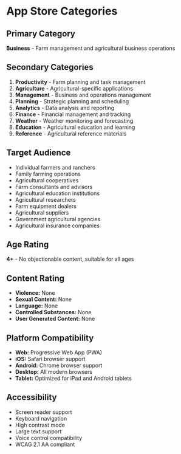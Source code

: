 ﻿# App Store Categories

## Primary Category
**Business** - Farm management and agricultural business operations

## Secondary Categories
1. **Productivity** - Farm planning and task management
2. **Agriculture** - Agricultural-specific applications
3. **Management** - Business and operations management
4. **Planning** - Strategic planning and scheduling
5. **Analytics** - Data analysis and reporting
6. **Finance** - Financial management and tracking
7. **Weather** - Weather monitoring and forecasting
8. **Education** - Agricultural education and learning
9. **Reference** - Agricultural reference materials

## Target Audience
- Individual farmers and ranchers
- Family farming operations
- Agricultural cooperatives
- Farm consultants and advisors
- Agricultural education institutions
- Agricultural researchers
- Farm equipment dealers
- Agricultural suppliers
- Government agricultural agencies
- Agricultural insurance companies

## Age Rating
**4+** - No objectionable content, suitable for all ages

## Content Rating
- **Violence:** None
- **Sexual Content:** None
- **Language:** None
- **Controlled Substances:** None
- **User Generated Content:** None

## Platform Compatibility
- **Web:** Progressive Web App (PWA)
- **iOS:** Safari browser support
- **Android:** Chrome browser support
- **Desktop:** All modern browsers
- **Tablet:** Optimized for iPad and Android tablets

## Accessibility
- Screen reader support
- Keyboard navigation
- High contrast mode
- Large text support
- Voice control compatibility
- WCAG 2.1 AA compliant
